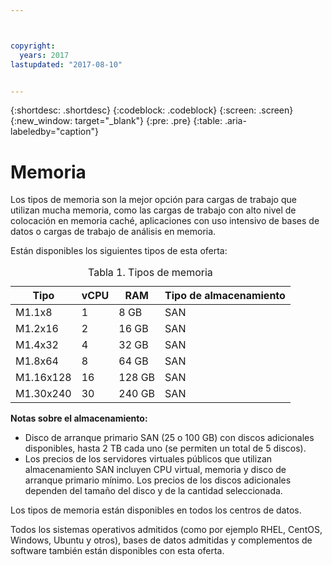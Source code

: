 ```yaml
---



copyright:
  years: 2017
lastupdated: "2017-08-10"


---
```


{:shortdesc: .shortdesc}
{:codeblock: .codeblock}
{:screen: .screen}
{:new_window: target="_blank"}
{:pre: .pre}
{:table: .aria-labeledby="caption"}

# Memoria 
Los tipos de memoria son la mejor opción para cargas de trabajo que utilizan mucha memoria, como las cargas de trabajo con alto nivel de colocación en memoria caché, aplicaciones con uso intensivo de bases de datos o cargas de trabajo de análisis en memoria.

Están disponibles los siguientes tipos de esta oferta:

<table>
<CAPTION>Tabla 1. Tipos de memoria</CAPTION>
<THEAD>
<TR>
<th>Tipo</th>
<th>vCPU</th>
<th>RAM</th>
<th>Tipo de almacenamiento</th>
</TR>
</THEAD>
<TBODY>
<tr>
<td>M1.1x8</td>
<td>1</td>
<td>8 GB</td>
<td>SAN</td>
</tr>
<tr>
<td>M1.2x16</td>
<td>2</td>
<td>16 GB</td>
<td>SAN</td>
</tr>
<tr>
<td>M1.4x32</td>
<td>4</td>
<td>32 GB</td>
<td>SAN</td>
</tr>
<tr>
<td>M1.8x64</td>
<td>8</td>
<td>64 GB</td>
<td>SAN</td>
</tr>
<tr>
<td>M1.16x128</td>
<td>16</td>
<td>128 GB</td>
<td>SAN</td>
</tr>
<tr>
<td>M1.30x240</td>
<td>30</td>
<td>240 GB</td>
<td>SAN</td>
</tr>
</TBODY>
</table>

**Notas sobre el almacenamiento:**
* Disco de arranque primario SAN (25 o 100 GB) con discos adicionales disponibles, hasta 2 TB cada uno (se permiten un total de 5 discos).
* Los precios de los servidores virtuales públicos que utilizan almacenamiento SAN incluyen CPU virtual, memoria y disco de arranque primario mínimo. Los precios de los discos adicionales dependen del tamaño del disco y de la cantidad seleccionada.  

Los tipos de memoria están disponibles en todos los centros de datos.

Todos los sistemas operativos admitidos (como por ejemplo RHEL, CentOS, Windows, Ubuntu y otros), bases de datos admitidas y complementos de software también están disponibles con esta oferta.  

